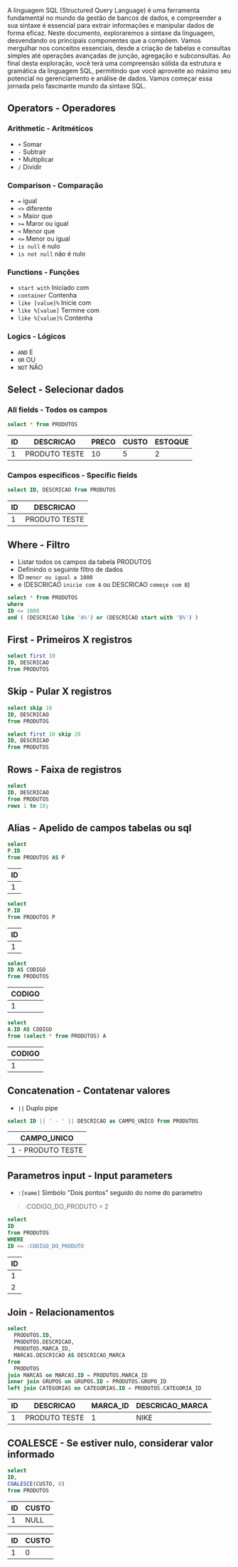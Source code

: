 A linguagem SQL (Structured Query Language) é uma ferramenta fundamental no mundo da gestão de bancos de dados, e compreender a sua sintaxe é essencial para extrair informações e manipular dados de forma eficaz. Neste documento, exploraremos a sintaxe da linguagem, desvendando os principais componentes que a compõem. Vamos mergulhar nos conceitos essenciais, desde a criação de tabelas e consultas simples até operações avançadas de junção, agregação e subconsultas. Ao final desta exploração, você terá uma compreensão sólida da estrutura e gramática da linguagem SQL, permitindo que você aproveite ao máximo seu potencial no gerenciamento e análise de dados. Vamos começar essa jornada pelo fascinante mundo da sintaxe SQL.

## Operators - Operadores
### Arithmetic - Aritméticos
- `+` Somar
- `-` Subtrair
- `*` Multiplicar
- `/` Dividir
### Comparison - Comparação
- `=` igual
- `<>` diferente
- `>` Maior que
- `>=` Maror ou igual
- `<` Menor que
- `<=` Menor ou igual
- `is null` é nulo
- `is not null` não é nulo
### Functions - Funções
- `start with` Iniciado com
- `container` Contenha
- `like [value]%` Inicie com
- `like %[value]` Termine com
- `like %[value]%` Contenha 
### Logics - Lógicos
- `AND` E
- `OR` OU
- `NOT` NÂO

## Select - Selecionar dados
### All fields - Todos os campos
```sql
select * from PRODUTOS
```
|ID|DESCRICAO|PRECO|CUSTO|ESTOQUE|
|-|-|-|-|-|
|1|PRODUTO TESTE|10|5|2|
### Campos especificos - Specific fields
```sql
select ID, DESCRICAO from PRODUTOS
```
|ID|DESCRICAO|
|-|-|
|1|PRODUTO TESTE|

## Where - Filtro
- Listar todos os campos da tabela PRODUTOS
- Definindo o seguinte filtro de dados
- ID `menor ou igual a 1000`
- e (DESCRICAO `inicie com A` ou DESCRICAO `começe com B`)
```sql
select * from PRODUTOS
where
ID <= 1000
and ( (DESCRICAO like 'A%') or (DESCRICAO start with 'B%') )
```

## First - Primeiros X registros
```sql
select first 10
ID, DESCRICAO
from PRODUTOS
```

## Skip - Pular X registros
```sql
select skip 10
ID, DESCRICAO
from PRODUTOS
```
```sql
select first 10 skip 20
ID, DESCRICAO
from PRODUTOS
```

## Rows - Faixa de registros
```sql
select
ID, DESCRICAO
from PRODUTOS
rows 1 to 10;
```

## Alias - Apelido de campos tabelas ou sql
```sql
select
P.ID
from PRODUTOS AS P
```
|ID|
|-|
|1|
```sql
select
P.ID
from PRODUTOS P
```
|ID|
|-|
|1|
```sql
select
ID AS CODIGO
from PRODUTOS
```
|CODIGO|
|-|
|1|
```sql
select
A.ID AS CODIGO
from (select * from PRODUTOS) A
```
|CODIGO|
|-|
|1|

## Concatenation - Contatenar valores
- `||` Duplo pipe
```sql
select ID || ' - ' || DESCRICAO as CAMPO_UNICO from PRODUTOS
```
|CAMPO_UNICO|
|-|
|1 - PRODUTO TESTE|

## Parametros input - Input parameters
- `:[name]` Simbolo "Dois pontos" seguido do nome do parametro
> :CODIGO_DO_PRODUTO = 2
```sql
select
ID
from PRODUTOS
WHERE
ID <= :CODIGO_DO_PRODUTO
```
|ID|
|-|
|1|
|2|

## Join - Relacionamentos
```sql
select
  PRODUTOS.ID,
  PRODUTOS.DESCRICAO,
  PRODUTOS.MARCA_ID,
  MARCAS.DESCRICAO AS DESCRICAO_MARCA
from
  PRODUTOS
join MARCAS on MARCAS.ID = PRODUTOS.MARCA_ID
inner join GRUPOS on GRUPOS.ID = PRODUTOS.GRUPO_ID
left join CATEGORIAS on CATEGORIAS.ID = PRODUTOS.CATEGORIA_ID
```
|ID|DESCRICAO|MARCA_ID|DESCRICAO_MARCA|
|-|-|-|-|
|1|PRODUTO TESTE|1|NIKE|

## COALESCE - Se estiver nulo, considerar valor informado
```sql
select
ID,
COALESCE(CUSTO, 0)
from PRODUTOS
```
|ID|CUSTO|
|-|-|
|1|NULL|

|ID|CUSTO|
|-|-|
|1|0|
